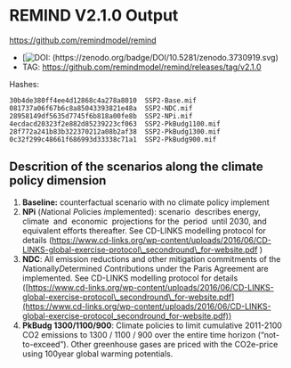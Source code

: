 # REMIND V2.1.0 Output

https://github.com/remindmodel/remind

- [![DOI: (https://zenodo.org/badge/DOI/10.5281/zenodo.3730919.svg)](https://doi.org/10.5281/zenodo.3730919)
- TAG: https://github.com/remindmodel/remind/releases/tag/v2.1.0

Hashes:
```
30b4de380ff4ee4d12868c4a278a8010  SSP2-Base.mif
081737a06f67b6c8a85043393821e48a  SSP2-NDC.mif
28958149df5635d7745f6b818a00fe8b  SSP2-NPi.mif
4ecdacd20323f2e882d85239223cf063  SSP2-PkBudg1100.mif
28f772a241b83b322370212a08b2af38  SSP2-PkBudg1300.mif
0c32f299c48661f686993d33338c71a1  SSP2-PkBudg900.mif
```

## Descrition of the scenarios along the climate policy dimension
1.  **Baseline:** counterfactual scenario with no climate policy implement
2.  **NPi** (*N*ational *P*olicies *i*mplemented): scenario  describes energy,  climate  and  economic  projections for the  period  until 2030, and equivalent efforts thereafter. See CD-LINKS modelling protocol for details (https://www.cd-links.org/wp-content/uploads/2016/06/CD-LINKS-global-exercise-protocol\_secondround\_for-website.pdf )
3.  **NDC**: All emission reductions and other mitigation commitments of the *N*ationally*D*etermined *C*ontributions under the Paris Agreement are implemented. See CD-LINKS modelling protocol for details ([https://www.cd-links.org/wp-content/uploads/2016/06/CD-LINKS-global-exercise-protocol\_secondround\_for-website.pdf](https://www.cd-links.org/wp-content/uploads/2016/06/CD-LINKS-global-exercise-protocol_secondround_for-website.pdf))
4.  **PkBudg 1300/1100/900**: Climate policies to limit cumulative 2011-2100 CO2 emissions to 1300 / 1100 / 900 over the entire time horizon (“not-to-exceed”). Other greenhouse gases are priced with the CO2e-price using 100year global warming potentials.


